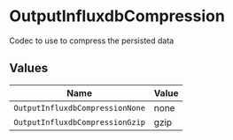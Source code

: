 # OutputInfluxdbCompression

Codec to use to compress the persisted data


## Values

| Name                            | Value                           |
| ------------------------------- | ------------------------------- |
| `OutputInfluxdbCompressionNone` | none                            |
| `OutputInfluxdbCompressionGzip` | gzip                            |